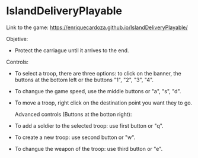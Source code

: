 # IslandDeliveryPlayable


Link to the game:
https://enriquecardoza.github.io/IslandDeliveryPlayable/

  Objetive:
 - Protect the carriague until it arrives to the end.

  Controls:
  
- To select a troop, there are three options: to click on the banner, the buttons at the bottom left or the buttons "1", "2", "3", "4".
- To changue the game speed, use the middle buttons or "a", "s", "d".
- To move a troop, right click on the destination point you want they to go.

  Advanced controls (Buttons at the botton right):
  
- To add a soldier to the selected troop: use first button or "q".
- To create a new troop: use second button or "w".
- To changue the weapon of the troop: use third button or "e".



